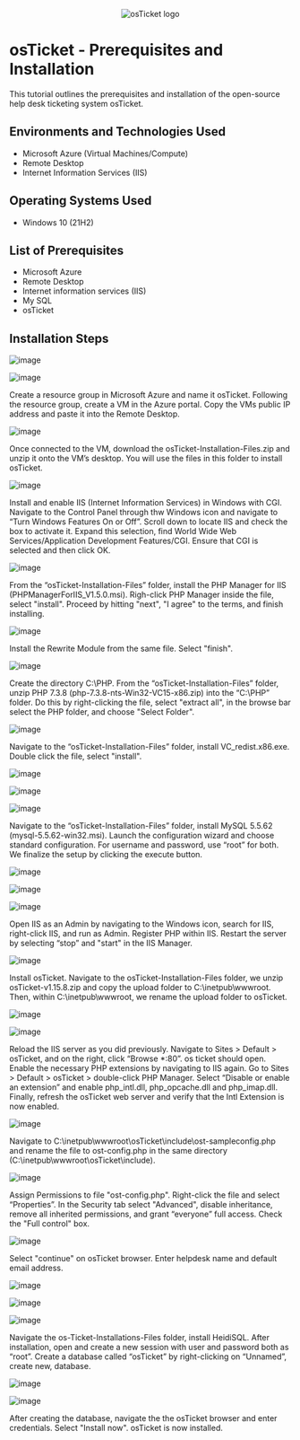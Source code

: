 <p align="center">
<img src="https://i.imgur.com/Clzj7Xs.png" alt="osTicket logo"/>
</p>

<h1>osTicket - Prerequisites and Installation</h1>
This tutorial outlines the prerequisites and installation of the open-source help desk ticketing system osTicket.<br />


<h2>Environments and Technologies Used</h2>

- Microsoft Azure (Virtual Machines/Compute)
- Remote Desktop
- Internet Information Services (IIS)

<h2>Operating Systems Used </h2>

- Windows 10</b> (21H2)

<h2>List of Prerequisites</h2>

- Microsoft Azure
- Remote Desktop
- Internet information services (IIS)
- My SQL
- osTicket

<h2>Installation Steps</h2>

![image](https://github.com/user-attachments/assets/9b0fa920-1957-477e-8850-3762783689e5)

![image](https://github.com/user-attachments/assets/fc705a2b-1783-4331-9bdc-9fa0506965f4)


Create a resource group in Microsoft Azure and name it osTicket. Following the resource group, create a VM in the Azure portal. Copy the VMs public IP address and paste it into the Remote Desktop.


![image](https://github.com/user-attachments/assets/32857deb-392b-420d-9b7c-a80a8e41312a)


Once connected to the VM, download the osTicket-Installation-Files.zip and unzip it onto the VM’s desktop. You will use the files in this folder to install osTicket.


![image](https://github.com/user-attachments/assets/e80401a2-8b9b-4a62-afd5-c4b7968da69e)


Install and enable IIS (Internet Information Services) in Windows with CGI. Navigate to the Control Panel through thw Windows icon and navigate to “Turn Windows Features On or Off”. Scroll down to locate IIS and check the box to activate it. Expand this selection, find World Wide Web Services/Application Development Features/CGI. Ensure that CGI is selected and then click OK.


![image](https://github.com/user-attachments/assets/8c302f88-9210-4a49-8f05-25cf0d5efd88)


From the “osTicket-Installation-Files” folder, install the PHP Manager for IIS (PHPManagerForIIS_V1.5.0.msi). Righ-click PHP Manager inside the file, select "install". Proceed by hitting "next", "I agree" to the terms, and finish installing.


![image](https://github.com/user-attachments/assets/85bde338-82d6-4d0b-9d25-a398b1fca788)


Install the Rewrite Module from the same file. Select "finish". 


![image](https://github.com/user-attachments/assets/da067dcf-6d81-4b57-a252-ddc58a282378)


Create the directory C:\PHP. From the “osTicket-Installation-Files” folder, unzip PHP 7.3.8 (php-7.3.8-nts-Win32-VC15-x86.zip) into the “C:\PHP” folder. Do this by right-clicking the file, select "extract all", in the browse bar select the PHP folder, and choose "Select Folder".


![image](https://github.com/user-attachments/assets/e6a2811b-eba4-4d02-aae0-463deed55283)


Navigate to the “osTicket-Installation-Files” folder, install VC_redist.x86.exe. Double click the file, select "install".


![image](https://github.com/user-attachments/assets/4affcf47-ccf1-4e81-bf3f-96a1b5dd391d)

![image](https://github.com/user-attachments/assets/15c7b8ec-ee03-4a64-8934-0306648e92ce)

![image](https://github.com/user-attachments/assets/198fc8da-5dcd-4a07-b92f-4156a5c7fc89)


Navigate to the “osTicket-Installation-Files” folder, install MySQL 5.5.62 (mysql-5.5.62-win32.msi). Launch the configuration wizard and choose standard configuration. For username and password, use “root” for both. We finalize the setup by clicking the execute button.

![image](https://github.com/user-attachments/assets/065287da-a87e-4354-a18b-785e610da67b)

![image](https://github.com/user-attachments/assets/983900a6-c844-4586-9dbb-e84594d5974d)

![image](https://github.com/user-attachments/assets/b7cfd6ef-0d43-45c6-9a64-0240a4efa325)


Open IIS as an Admin by navigating to the Windows icon, search for IIS, right-click IIS, and run as Admin. Register PHP within IIS. Restart the server by selecting “stop” and "start" in the IIS Manager.


![image](https://github.com/user-attachments/assets/72fef9a0-00b1-4c2a-9676-0fdaf0a7a6ed)


Install osTicket. Navigate to the osTicket-Installation-Files folder, we unzip osTicket-v1.15.8.zip and copy the upload folder to C:\inetpub\wwwroot. Then, within C:\inetpub\wwwroot, we rename the upload folder to osTicket.


![image](https://github.com/user-attachments/assets/3f1ae410-a1ae-4b88-b23a-e0595c635f88)

![image](https://github.com/user-attachments/assets/2940d238-1f2c-4235-a1e8-c44de7fd5f8b)


Reload the IIS server as you did previously. Navigate to Sites > Default > osTicket, and on the right, click “Browse *:80”. os
ticket should open. Enable the necessary PHP extensions by navigating to IIS again. Go to Sites > Default > osTicket > double-click PHP Manager. Select “Disable or enable an extension” and enable php_intl.dll, php_opcache.dll and php_imap.dll. Finally, refresh the osTicket web server and verify that the Intl Extension is now enabled.


![image](https://github.com/user-attachments/assets/ea18e0c1-55c0-4c2c-9714-03cbccb8d2e5)


 Navigate to C:\inetpub\wwwroot\osTicket\include\ost-sampleconfig.php and rename the file to ost-config.php in the same directory (C:\inetpub\wwwroot\osTicket\include).


![image](https://github.com/user-attachments/assets/c6cdbb02-8745-453f-9bce-38be8844fd3c)


 Assign Permissions to file "ost-config.php". Right-click the file and select “Properties”. In the Security tab select "Advanced", disable inheritance, remove all inherited permissions, and grant “everyone” full access. Check the "Full control" box.


 ![image](https://github.com/user-attachments/assets/7ea39f51-00d5-49e8-9c83-ac3605d98957)


 Select "continue" on osTicket browser. Enter helpdesk name and default email address.


![image](https://github.com/user-attachments/assets/ae1a3e17-29b2-45c7-a512-038445b06652)

![image](https://github.com/user-attachments/assets/ca9fe975-e6f8-4fe1-8140-20feb1974c0c)

![image](https://github.com/user-attachments/assets/2bf20d97-ad85-4e60-a2a4-72bdf2c364ac)


 Navigate the os-Ticket-Installations-Files folder, install HeidiSQL. After installation, open and create a new session with user and password both as “root”. Create a database called “osTicket” by right-clicking on “Unnamed”, create new, database.

 ![image](https://github.com/user-attachments/assets/2b0e015d-a53c-465d-b177-26ea1d7a1bcf)

 ![image](https://github.com/user-attachments/assets/36086aeb-3ff3-4fc0-b874-38b0c55ec7e7)


 After creating the database, navigate the the osTicket browser and enter credentials. Select "Install now". osTicket is now installed.











